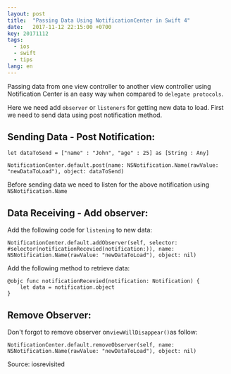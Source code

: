 ```yaml
---
layout: post
title:  "Passing Data Using NotificationCenter in Swift 4"
date:   2017-11-12 22:15:00 +0700
key: 20171112
tags:
  - ios
  - swift
  - tips
lang: en
---
```





Passing data from one view controller to another view controller using Notification Center is an easy way when compared to `delegate protocols`.

Here we need add `observer` or `listeners` for getting new data to load. First we need to send data using post notification method.



## Sending Data - Post Notification:

```
let dataToSend = ["name" : "John", "age" : 25] as [String : Any]
```

```
NotificationCenter.default.post(name: NSNotification.Name(rawValue: "newDataToLoad"), object: dataToSend)
```



Before sending data we need to listen for the above notification using  `NSNotification.Name`

## Data Receiving - Add observer:



Add the following code for `listening` to new data:



```
NotificationCenter.default.addObserver(self, selector: #selector(notificationRecevied(notification:)), name: NSNotification.Name(rawValue: "newDataToLoad"), object: nil)
```

Add the following method to retrieve data:

```
@objc func notificationRecevied(notification: Notification) {
    let data = notification.object
}
```

## Remove Observer:



Don't forgot to remove observer on`viewWillDisappear()`as follow:



```
NotificationCenter.default.removeObserver(self, name: NSNotification.Name(rawValue: "newDataToLoad"), object: nil)
```

Source: iosrevisited
